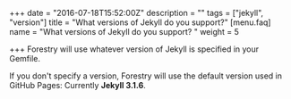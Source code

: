 +++
date = "2016-07-18T15:52:00Z"
description = ""
tags = ["jekyll", "version"]
title = "What versions of Jekyll do you support?"
[menu.faq]
name = "What versions of Jekyll do you support? "
weight = 5

+++
Forestry will use whatever version of Jekyll is specified in your Gemfile. 

If you don't specify a version, Forestry will use the default version used in GitHub Pages:   Currently **Jekyll 3.1.6**.